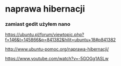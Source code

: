  # naprawa hibernacji 
 ### zamiast gedit użyłem nano

  https://ubuntu.pl/forum/viewtopic.php?f=146&t=145866&p=841382&hilit=ubuntu+18#p841382
  
  http://www.ubuntu-pomoc.org/naprawa-hibernacji/
  
  https://www.youtube.com/watch?v=-5GOGg1ASLw
